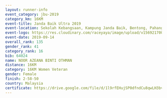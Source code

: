 ```yaml
---
layout: runner-info 
event_category: jbu-2019 
category_km: 16KM 
event-title: Janda Baik Ultra 2019 
event-location: Sekolah Kebangsaan, Kampung Janda Baik, Bentong, Pahang, Malaysia 
event-logo: https://res.cloudinary.com/raceyaya/image/upload/v1569217009/logo/janda-baik_vch1pc.jpg 
event-date: 2019-09-14
overall_rank: 135
gender_rank: 41
category_rank: 16
bib: 64024
name: NOOR AZEANA BINTI OTHMAN
distance: 16KM
category: 16KM Women Veteran
gender: Female
finish: 2-58-50
country: Malaysia
certificate: https://drive.google.com/file/d/1l9rfEHujSP0dfndCu8qwLH3bv9sCqieS/view?usp=sharing
---
```


